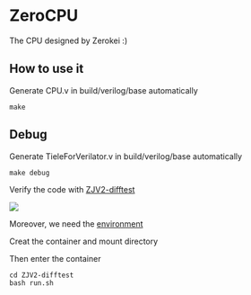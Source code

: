 # ZeroCPU
The CPU designed by Zerokei :)

## How to use it

Generate CPU.v in build/verilog/base automatically

```shell
make
```


## Debug
Generate TieleForVerilator.v in build/verilog/base automatically
```shell
make debug
```
Verify the code with [ZJV2-difftest](https://github.com/riscv-zju/ZJV2-difftest)

![](https://gitee.com/zerokei/tu-chuang/raw/master/202202121525876.png)

Moreover, we need the [environment](https://github.com/riscv-zju/zjv2-env)

Creat the container and mount directory

Then enter the container
```shell
cd ZJV2-difftest
bash run.sh
```